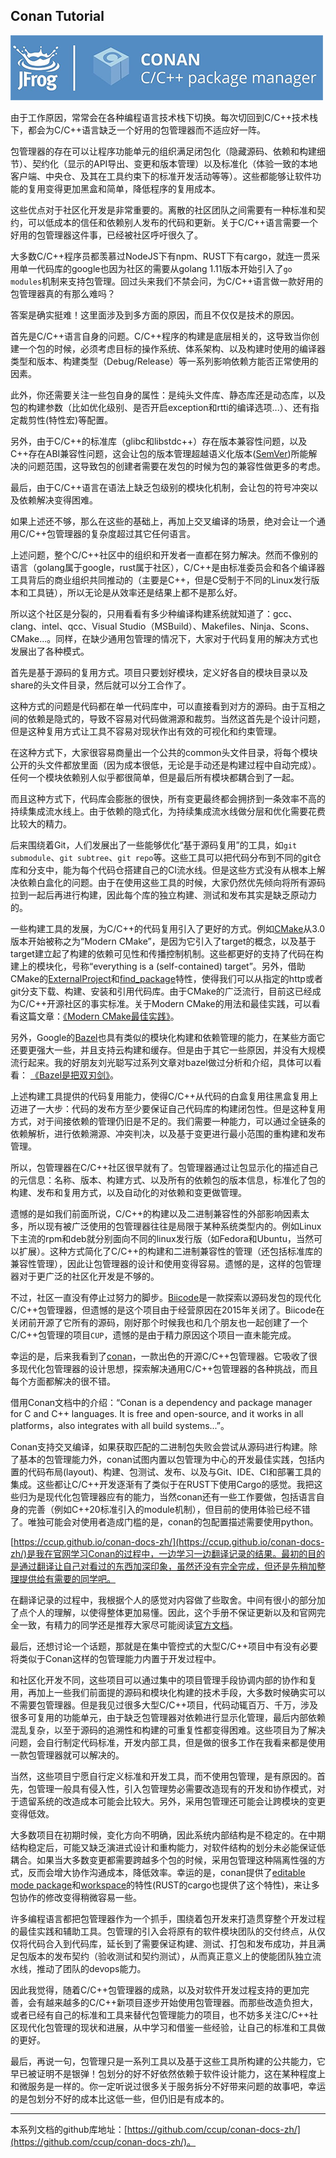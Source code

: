 ## Conan Tutorial

![conan logo](./images/jfrog_conan_logo.png)

由于工作原因，常常会在各种编程语言技术栈下切换。每次切回到C/C++技术栈下，都会为C/C++语言缺乏一个好用的包管理器而不适应好一阵。

包管理器的存在可以让程序功能单元的组织满足闭包化（隐藏源码、依赖和构建细节）、契约化（显示的API导出、变更和版本管理）以及标准化（体验一致的本地客户端、中央仓、及其在工具约束下的标准开发活动等等）。这些都能够让软件功能的复用变得更加黑盒和简单，降低程序的复用成本。

这些优点对于社区化开发是非常重要的。离散的社区团队之间需要有一种标准和契约，可以低成本的信任和依赖别人发布的代码和更新。关于C/C++语言需要一个好用的包管理器这件事，已经被社区呼吁很久了。

大多数C/C++程序员都羡慕过NodeJS下有npm、RUST下有cargo，就连一贯采用单一代码库的google也因为社区的需要从golang 1.11版本开始引入了`go modules`机制来支持包管理。回过头来我们不禁会问，为C/C++语言做一款好用的包管理器真的有那么难吗？

答案是确实挺难！这里面涉及到多方面的原因，而且不仅仅是技术的原因。

首先是C/C++语言自身的问题。C/C++程序的构建是底层相关的，这导致当你创建一个包的时候，必须考虑目标的操作系统、体系架构、以及构建时使用的编译器类型和版本、构建类型（Debug/Release）等一系列影响依赖方能否正常使用的因素。

此外，你还需要关注一些包自身的属性：是纯头文件库、静态库还是动态库，以及包的构建参数（比如优化级别、是否开启exception和rtti的编译选项...）、还有指定裁剪性(特性宏)等配置。

另外，由于C/C++的标准库（glibc和libstdc++）存在版本兼容性问题，以及C++存在ABI兼容性问题，这会让包的版本管理超越语义化版本([SemVer](https://semver.org/))所能解决的问题范围，这导致包的创建者需要在发包的时候为包的兼容性做更多的考虑。

最后，由于C/C++语言在语法上缺乏包级别的模块化机制，会让包的符号冲突以及依赖解决变得困难。

如果上述还不够，那么在这些的基础上，再加上交叉编译的场景，绝对会让一个通用C/C++包管理器的复杂度超过其它任何语言。

上述问题，整个C/C++社区中的组织和开发者一直都在努力解决。然而不像别的语言（golang属于google，rust属于社区），C/C++是由标准委员会和各个编译器工具背后的商业组织共同推动的（主要是C++，但是C受制于不同的Linux发行版本和工具链），所以无论是从效率还是结果上都不是那么好。

所以这个社区是分裂的，只用看看有多少种编译构建系统就知道了：gcc、clang、intel、qcc、Visual Studio（MSBuild）、Makefiles、Ninja、Scons、CMake...。同样，在缺少通用包管理的情况下，大家对于代码复用的解决方式也发展出了各种模式。

首先是基于源码的复用方式。项目只要划好模块，定义好各自的模块目录以及share的头文件目录，然后就可以分工合作了。

这种方式的问题是代码都在单一代码库中，可以直接看到对方的源码。由于互相之间的依赖是隐式的，导致不容易对代码做溯源和裁剪。当然这首先是个设计问题，但是这种复用方式让工具不容易对现状作出有效的可视化和约束管理。

在这种方式下，大家很容易商量出一个公共的common头文件目录，将每个模块公开的头文件都放里面（因为成本很低，无论是手动还是构建过程中自动完成）。任何一个模块依赖别人似乎都很简单，但是最后所有模块都耦合到了一起。

而且这种方式下，代码库会膨胀的很快，所有变更最终都会拥挤到一条效率不高的持续集成流水线上。由于依赖的隐式化，为持续集成流水线做分层和优化需要花费比较大的精力。

后来围绕着Git，人们发展出了一些能够优化“基于源码复用”的工具，如`git submodule`、`git subtree`、`git repo`等。这些工具可以把代码分布到不同的git仓库和分支中，能为每个代码仓搭建自己的CI流水线。但是这些方式没有从根本上解决依赖白盒化的问题。由于在使用这些工具的时候，大家仍然优先倾向将所有源码拉到一起后再进行构建，因此每个库的独立构建、测试和发布其实是缺乏原动力的。

一些构建工具的发展，为C/C++的代码复用引入了更好的方式。例如[CMake](https://cmake.org/)从3.0版本开始被称之为“Modern CMake”，是因为它引入了target的概念，以及基于target建立起了构建的依赖可见性和传播控制机制。这些都更好的支持了代码在构建上的模块化，号称“everything is a (self-contained) target”。另外，借助CMake的[ExternalProject](https://cmake.org/cmake/help/latest/module/ExternalProject.html)和[find_package](https://cmake.org/cmake/help/latest/command/find_package.html)特性，使得我们可以从指定的http或者git分支下载、构建、安装和引用代码库。由于CMake的广泛流行，目前这已经成为C/C++开源社区的事实标准。关于Modern CMake的用法和最佳实践，可以看看这篇文章：[《Modern CMake最佳实践》](https://www.jianshu.com/p/8abf754654c4)。

另外，Google的[Bazel](https://bazel.build/)也具有类似的模块化构建和依赖管理的能力，在某些方面它还要更强大一些，并且支持云构建和缓存。但是由于其它一些原因，并没有大规模流行起来。我的好朋友刘光聪写过系列文章对bazel做过分析和介绍，具体可以看看： [《Bazel是把双刃剑》](https://www.jianshu.com/p/ab5ef02bfa2c)。

上述构建工具提供的代码复用能力，使得C/C++从代码的白盒复用往黑盒复用上迈进了一大步：代码的发布方至少要保证自己代码库的构建闭包性。但是这种复用方式，对于间接依赖的管理仍旧是不足的。我们需要一种能力，可以通过全链条的依赖解析，进行依赖溯源、冲突判决，以及基于变更进行最小范围的重构建和发布管理。

所以，包管理器在C/C++社区很早就有了。包管理器通过让包显示化的描述自己的元信息：名称、版本、构建方式、以及所有的依赖包的版本信息，标准化了包的构建、发布和复用方式，以及自动化的对依赖和变更做管理。

遗憾的是如我们前面所说，C/C++的构建以及二进制兼容性的外部影响因素太多，所以现有被广泛使用的包管理器往往是局限于某种系统类型内的。例如Linux下主流的rpm和deb就分别面向不同的linux发行版（如Fedora和Ubuntu，当然可以扩展）。这种方式简化了C/C++的构建和二进制兼容性的管理（还包括标准库的兼容性管理），因此让包管理器的设计和使用变得容易。遗憾的是，这样的包管理器对于更广泛的社区化开发是不够的。

不过，社区一直没有停止过努力的脚步。[Biicode](https://biicode.github.io/biicode/)是一款探索以源码发包的现代化C/C++包管理器，但遗憾的是这个项目由于经营原因在2015年关闭了。Biicode在关闭前开源了它所有的源码，刚好那个时候我也和几个朋友也一起创建了一个C/C++包管理的项目`CUP`，遗憾的是由于精力原因这个项目一直未能完成。

幸运的是，后来我看到了[conan](https://docs.conan.io/en/latest/introduction.html)，一款出色的开源C/C++包管理器。它吸收了很多现代化包管理器的设计思想，探索解决通用C/C++包管理器的各种挑战，而且每个方面都解决的很不错。

借用Conan文档中的介绍：“Conan is a dependency and package manager for C and C++ languages. It is free and open-source, and it works in all platforms，also integrates with all build systems...”。

Conan支持交叉编译，如果获取匹配的二进制包失败会尝试从源码进行构建。除了基本的包管理能力外，conan试图内置以包管理为中心的开发最佳实践，包括内置的代码布局(layout)、构建、包测试、发布、以及与Git、IDE、CI和部署工具的集成。这些都让C/C++开发逐渐有了类似于在RUST下使用Cargo的感觉。我把这些归为是现代化包管理器应有的能力，当然conan还有一些工作要做，包括语言自身的完善（例如C++20标准引入的module机制），但目前的使用体验已经不错了。唯独可能会对使用者造成门槛的是，conan的包配置描述需要使用python。

[https://ccup.github.io/conan-docs-zh/](https://ccup.github.io/conan-docs-zh/)是我在官网学习Conan的过程中，一边学习一边翻译记录的结果。最初的目的是通过翻译让自己对看过的东西加深印象，虽然还没有完全完成，但还是先稍加整理提供给有需要的同学吧。

在翻译记录的过程中，我根据个人的感觉对内容做了些取舍。中间有很小的部分加了点个人的理解，以使得整体更加易懂。因此，这个手册不保证更新以及和官网完全一致，有精力的同学还是推荐大家尽可能阅读[官方文档](https://docs.conan.io/)。

最后，还想讨论一个话题，那就是在集中管控式的大型C/C++项目中有没有必要将类似于Conan这样的包管理能力内置于开发过程中。

和社区化开发不同，这些项目可以通过集中的项目管理手段协调内部的协作和复用，再加上一些我们前面提的源码和模块化构建的技术手段，大多数时候确实可以不需要包管理器。但是我见过很多大型C/C++项目，代码动辄百万、千万，涉及很多可复用的功能单元，由于缺乏包管理器对依赖进行显示化管理，最后内部依赖混乱复杂，以至于源码的追溯性和构建的可重复性都变得困难。这些项目为了解决问题，会自行制定代码标准，开发内部工具，但是做的很多工作在我看来都是使用一款包管理器就可以解决的。

当然，这些项目宁愿自行定义标准和开发工具，而不使用包管理，是有原因的。首先，包管理一般具有侵入性，引入包管理势必需要改造现有的开发和协作模式，对于遗留系统的改造成本可能会比较大。另外，采用包管理还可能会让跨模块的变更变得低效。

大多数项目在初期时候，变化方向不明确，因此系统内部结构是不稳定的。在中期结构稳定后，可能又缺乏演进式设计和重构能力，对软件结构的划分未必能保证低耦合。如果当大多数变更都需要跨越多个包的时候，采用包管理这种隔离性强的方式，反而会增大协作沟通成本，降低效率。幸运的是，conan提供了[editable mode package](https://docs.conan.io/en/latest/developing_packages/editable_packages.html)和[workspace](https://docs.conan.io/en/latest/developing_packages/workspaces.html)的特性(RUST的cargo也提供了这个特性)，来让多包协作的修改变得稍微容易一些。

许多编程语言都把包管理器作为一个抓手，围绕着包开发来打造贯穿整个开发过程的最佳实践和辅助工具。包管理的引入会将原有的软件模块团队的交付终点，从仅仅将代码合入到代码库，延长到了需要保证构建、测试、打包和发布成功，并且满足包版本的发布契约（验收测试和契约测试），从而真正意义上的使能团队独立流水线，推动了团队的devops能力。

因此我觉得，随着C/C++包管理器的成熟，以及对软件开发过程支持的更加完善，会有越来越多的C/C++新项目逐步开始使用包管理器。而那些改造负担大，或者已经有自己的标准和工具来替代包管理能力的项目，也不妨多关注C/C++社区现代化包管理的现状和进展，从中学习和借鉴一些经验，让自己的标准和工具做的更好。

最后，再说一句，包管理只是一系列工具以及基于这些工具所构建的公共能力，它早已被证明不是银弹！包划分的好不好依然依赖于软件设计能力，这在某种程度上和微服务是一样的。你一定听说过很多关于服务拆分不好带来问题的故事吧，幸运的是包划分不好的成本比这低一些，但仍旧是有成本的。

---

本系列文档的github库地址：[https://github.com/ccup/conan-docs-zh/](https://github.com/ccup/conan-docs-zh/)。